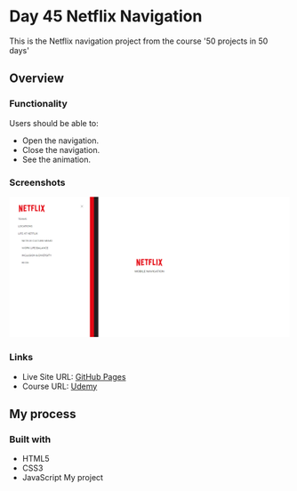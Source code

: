 # Day 45 Netflix Navigation

This is the Netflix navigation project from the course '50 projects in 50 days'

## Overview

### Functionality

Users should be able to:

- Open the navigation.
- Close the navigation.
- See the animation.

### Screenshots

![](/screenshots/screenshot1.png)

### Links

- Live Site URL: [GitHub Pages](https://aref-akminasi.github.io/day45-netflix-navigation)
- Course URL: [Udemy](https://www.udemy.com/course/50-projects-50-days/?utm_source=adwords&utm_medium=udemyads&utm_campaign=WebDevelopment_v.PROF_la.EN_cc.ROWMTA-B_ti.8322&utm_content=deal4584&utm_term=_._ag_80869579591_._ad_533999956732_._kw__._de_c_._dm__._pl__._ti_dsa-774930035449_._li_1010752_._pd__._&matchtype=&gclid=EAIaIQobChMI762Pj479_wIVHJeDBx1Z6gqdEAAYASAAEgLTq_D_BwE)

## My process

### Built with

- HTML5
- CSS3
- JavaScript My project
